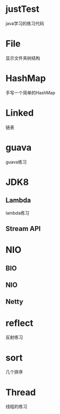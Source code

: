 # justTest
java学习的练习代码

# File

显示文件夹树结构



# HashMap

手写一个简单的HashMap

# Linked

链表

# guava

guava练习

#  JDK8

## Lambda
lambda练习

## Stream API



# NIO

## BIO

## NIO

## Netty



# reflect

反射练习

# sort

几个排序

# Thread

线程的练习

